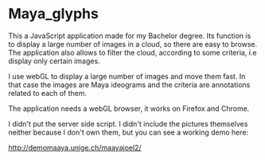 # Maya_glyphs

This a JavaScript application made for my Bachelor degree. Its function is to display a large number of images in a cloud, so there are easy to browse. The application also allows to filter the cloud, according to some criteria,  i.e display only certain images.

I use webGL to display a large number of images and move them fast.
In that case the images are Maya ideograms and the criteria are annotations related to each of them.

The application needs a webGL browser, it works on Firefox and Chrome.

I didn't put the server side script. I didn't include the pictures themselves neither because I don't own them, but you can see a working demo here:

http://demomaaya.unige.ch/maayajoel2/
